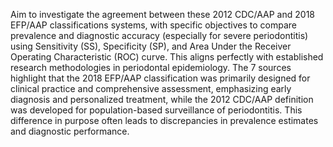Aim to investigate the agreement between these 2012 CDC/AAP and 2018 EFP/AAP classifications systems, with specific objectives to compare prevalence and diagnostic accuracy (especially for severe periodontitis) using Sensitivity (SS), Specificity (SP), and Area Under the Receiver Operating Characteristic (ROC) curve. 
This aligns perfectly with established research methodologies in periodontal epidemiology.
The 7 sources highlight that the 2018 EFP/AAP classification was primarily designed for clinical practice and comprehensive assessment, emphasizing early diagnosis and personalized treatment, while the 2012 CDC/AAP definition was developed for population-based surveillance of periodontitis. This difference in purpose often leads to discrepancies in prevalence estimates and diagnostic performance.
